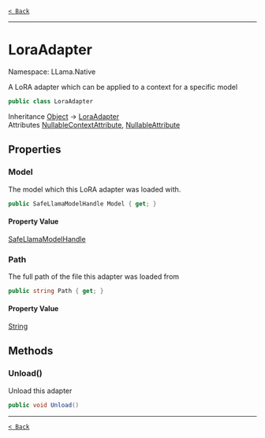 [`< Back`](./)

---

# LoraAdapter

Namespace: LLama.Native

A LoRA adapter which can be applied to a context for a specific model

```csharp
public class LoraAdapter
```

Inheritance [Object](https://docs.microsoft.com/en-us/dotnet/api/system.object) → [LoraAdapter](./llama.native.loraadapter.md)<br>
Attributes [NullableContextAttribute](https://docs.microsoft.com/en-us/dotnet/api/system.runtime.compilerservices.nullablecontextattribute), [NullableAttribute](https://docs.microsoft.com/en-us/dotnet/api/system.runtime.compilerservices.nullableattribute)

## Properties

### **Model**

The model which this LoRA adapter was loaded with.

```csharp
public SafeLlamaModelHandle Model { get; }
```

#### Property Value

[SafeLlamaModelHandle](./llama.native.safellamamodelhandle.md)<br>

### **Path**

The full path of the file this adapter was loaded from

```csharp
public string Path { get; }
```

#### Property Value

[String](https://docs.microsoft.com/en-us/dotnet/api/system.string)<br>

## Methods

### **Unload()**

Unload this adapter

```csharp
public void Unload()
```

---

[`< Back`](./)
